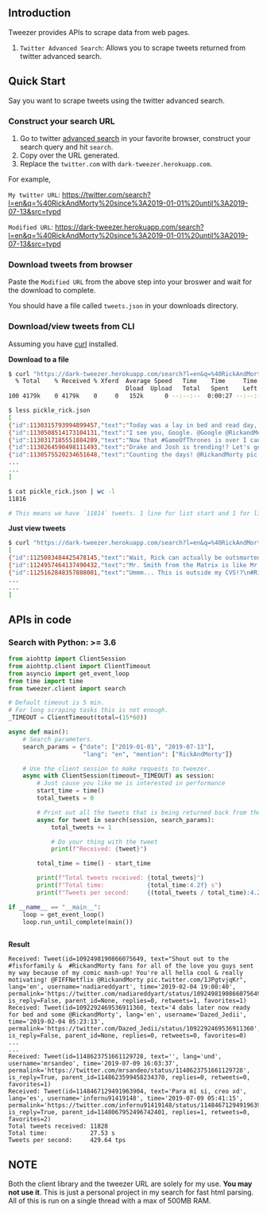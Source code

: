 ## Introduction

Tweezer provides APIs to scrape data from web pages.

1. `Twitter Advanced Search`: Allows you to scrape tweets returned from twitter advanced search.

## Quick Start

Say you want to scrape tweets using the twitter advanced search.

### Construct your search URL

1. Go to twitter [advanced search](https://twitter.com/search-advanced) in your favorite browser, construct your search query and hit `search`.
2. Copy over the URL generated.
3. Replace the `twitter.com` with `dark-tweezer.herokuapp.com`.

For example, 

`My twitter URL`: <https://twitter.com/search?l=en&q=%40RickAndMorty%20since%3A2019-01-01%20until%3A2019-07-13&src=typd>

`Modified URL`: <https://dark-tweezer.herokuapp.com/search?l=en&q=%40RickAndMorty%20since%3A2019-01-01%20until%3A2019-07-13&src=typd>

### Download tweets from browser

Paste the `Modified URL` from the above step into your broswer and wait for the download to complete. 

You should have a file called `tweets.json` in your downloads directory.

### Download/view tweets from CLI

Assuming you have [curl](https://curl.haxx.se/download.html) installed.

**Download to a file**

```bash
$ curl "https://dark-tweezer.herokuapp.com/search?l=en&q=%40RickAndMorty%20since%3A2019-01-01%20until%3A2019-07-13&src=typd" -o pickle_rick.json
  % Total    % Received % Xferd  Average Speed   Time    Time     Time  Current
                                 Dload  Upload   Total   Spent    Left  Speed
100 4179k    0 4179k    0     0   152k      0 --:--:--  0:00:27 --:--:--  134k

$ less pickle_rick.json
[
{"id":1130315793994899457,"text":"Today was a lay in bed and read day, punctuated by naps and some episodes of @RickandMorty. Also I slept with this book under my pillow at some points for, you know, osmosis pic.twitter.com/KvEP9UIgqy","lang":"en","username":"RicciFlat","time":"2019-05-20 03:34:20","permalink":"https://twitter.com/RicciFlat/status/1130315793994899457","is_reply":false,"parent_id":null,"replies":1,"retweets":1,"favorites":5},
{"id":1130508514173104131,"text":"I see you, Google. @Google @RickandMorty pic.twitter.com/Aq7B6wxIR9","lang":"en","username":"hollymonkster","time":"2019-05-20 16:20:08","permalink":"https://twitter.com/hollymonkster/status/1130508514173104131","is_reply":false,"parent_id":null,"replies":0,"retweets":0,"favorites":0},
{"id":1130317185551884289,"text":"Now that #GameOfThrones is over I can\u2019t wait for @RickandMorty pic.twitter.com/TnTk5H7tRa","lang":"en","username":"kramsta1","time":"2019-05-20 03:39:51","permalink":"https://twitter.com/kramsta1/status/1130317185551884289","is_reply":false,"parent_id":null,"replies":0,"retweets":0,"favorites":1},
{"id":1130264590498111493,"text":"Drake and Josh is trending!? Let's get @DrakeBell & @ItsJoshPeck to notice my rendition of their hit tv show's theme song. RT, LIKE & @ Drake & Josh let's make this go viral @RickandMorty \n\nSong: https://soundcloud.com/afrodope/girl-next-door-prod\u00a0\u2026\nArtist: @malcolmflexedpic.twitter.com/QdfqnTb0nc","lang":"en","username":"chiefmemelord","time":"2019-05-20 00:10:52","permalink":"https://twitter.com/chiefmemelord/status/1130264590498111493","is_reply":false,"parent_id":null,"replies":0,"retweets":0,"favorites":0},
{"id":1130575520234651648,"text":"Counting the days! @RickandMorty pic.twitter.com/iW15qKCVni","lang":"en","username":"nalhilal","time":"2019-05-20 20:46:23","permalink":"https://twitter.com/nalhilal/status/1130575520234651648","is_reply":false,"parent_id":null,"replies":0,"retweets":0,"favorites":1},
...
...
]

$ cat pickle_rick.json | wc -l
11816

# This means we have `11814` tweets. 1 line for list start and 1 for list end.
```

**Just view tweets**

```bash
$ curl "https://dark-tweezer.herokuapp.com/search?l=en&q=%40RickAndMorty%20since%3A2019-01-01%20until%3A2019-07-13&src=typd"
[
{"id":1125083484425478145,"text":"Wait, Rick can actually be outsmarted? #RickandMorty @RickandMorty @AdultSwimUKpic.twitter.com/2iYLOWKsAy","lang":"en","username":"E4Tweets","time":"2019-05-05 17:03:00","permalink":"https://twitter.com/E4Tweets/status/1125083484425478145","is_reply":false,"parent_id":null,"replies":0,"retweets":0,"favorites":5},
{"id":1124957464137490432,"text":"Mr. Smith from the Matrix is like Mr. Meeseeks from @RickandMorty pic.twitter.com/BbIH0EGaNN","lang":"en","username":"TheVibeDealer3","time":"2019-05-05 08:42:14","permalink":"https://twitter.com/TheVibeDealer3/status/1124957464137490432","is_reply":false,"parent_id":null,"replies":0,"retweets":0,"favorites":2},
{"id":1125162848357888001,"text":"Ummm... This is outside my CVS!?\n#RickAndMorty @RickandMorty pic.twitter.com/lXVsJZSrEm","lang":"en","username":"Forest__Corgi","time":"2019-05-05 22:18:22","permalink":"https://twitter.com/Forest__Corgi/status/1125162848357888001","is_reply":false,"parent_id":null,"replies":0,"retweets":0,"favorites":4},
...
...
]
```

## APIs in code

### Search with Python: >= 3.6

```python
from aiohttp import ClientSession
from aiohttp.client import ClientTimeout
from asyncio import get_event_loop
from time import time
from tweezer.client import search

# Default timeout is 5 min.
# For long scraping tasks this is not enough.
_TIMEOUT = ClientTimeout(total=(15*60))

async def main():
    # Search parameters.
    search_params = {"date": ["2019-01-01", "2019-07-13"],
                     "lang": "en", "mention": ["RickAndMorty"]}

    # Use the client session to make requests to tweezer.
    async with ClientSession(timeout=_TIMEOUT) as session:
        # Just cause you like me is interested in performance
        start_time = time()
        total_tweets = 0

        # Print out all the tweets that is being returned back from the server
        async for tweet in search(session, search_params):
            total_tweets += 1

            # Do your thing with the tweet
            print(f"Received: {tweet}")

        total_time = time() - start_time

        print(f"Total tweets received: {total_tweets}")
        print(f"Total time:            {total_time:4.2f} s")
        print(f"Tweets per second:     {(total_tweets / total_time):4.2f} tps")

if __name__ == "__main__":
    loop = get_event_loop()
    loop.run_until_complete(main())
    
```

**Result**

```text
Received: Tweet(id=1092498190866075649, text="Shout out to the #fisforfamily &  #RickandMorty fans for all of the love you guys sent my way because of my comic mash-up! You're all hella cool & really motivating! @FIFFNetflix @RickandMorty pic.twitter.com/1JPgtvjqKr", lang='en', username='nadiareddyart', time='2019-02-04 19:00:40', permalink='https://twitter.com/nadiareddyart/status/1092498190866075649', is_reply=False, parent_id=None, replies=0, retweets=1, favorites=1)
Received: Tweet(id=1092292469536911360, text='4 dabs later now ready for bed and some @RickandMorty', lang='en', username='Dazed_Jedii', time='2019-02-04 05:23:13', permalink='https://twitter.com/Dazed_Jedii/status/1092292469536911360', is_reply=False, parent_id=None, replies=0, retweets=0, favorites=0)
...
...
Received: Tweet(id=1148623751661129728, text='', lang='und', username='mrsandeo', time='2019-07-09 16:03:37', permalink='https://twitter.com/mrsandeo/status/1148623751661129728', is_reply=True, parent_id=1148623599458234370, replies=0, retweets=0, favorites=1)
Received: Tweet(id=1148467129491963904, text='Para mí si, creo xd', lang='es', username='infernu91419148', time='2019-07-09 05:41:15', permalink='https://twitter.com/infernu91419148/status/1148467129491963904', is_reply=True, parent_id=1148067952496742401, replies=1, retweets=0, favorites=2)
Total tweets received: 11828
Total time:            27.53 s
Tweets per second:     429.64 tps
```

## NOTE

Both the client library and the tweezer URL are solely for my use. **You may not use it**. This is just a personal project in my search for fast html parsing. All of this is run on a single thread with a max of 500MB RAM.
